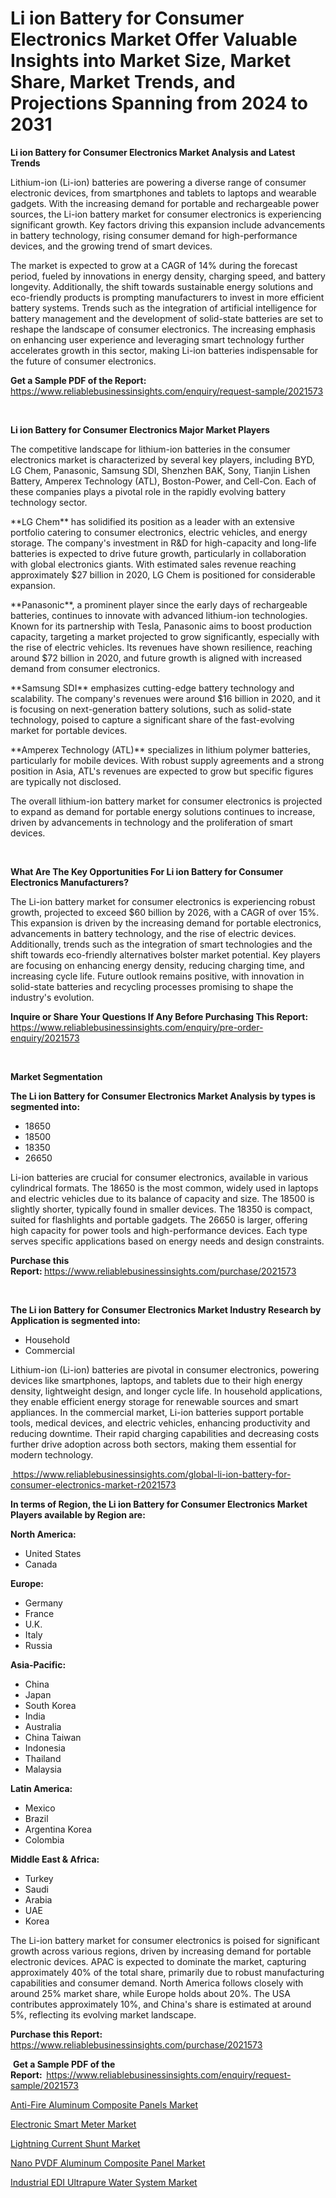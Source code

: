 <p><h1>Li ion Battery for Consumer Electronics Market Offer Valuable Insights into Market Size, Market Share, Market Trends, and Projections Spanning from 2024 to 2031</h1></p><p><strong>Li ion Battery for Consumer Electronics Market Analysis and Latest Trends</strong></p>
<p><p>Lithium-ion (Li-ion) batteries are powering a diverse range of consumer electronic devices, from smartphones and tablets to laptops and wearable gadgets. With the increasing demand for portable and rechargeable power sources, the Li-ion battery market for consumer electronics is experiencing significant growth. Key factors driving this expansion include advancements in battery technology, rising consumer demand for high-performance devices, and the growing trend of smart devices.</p><p>The market is expected to grow at a CAGR of 14% during the forecast period, fueled by innovations in energy density, charging speed, and battery longevity. Additionally, the shift towards sustainable energy solutions and eco-friendly products is prompting manufacturers to invest in more efficient battery systems. Trends such as the integration of artificial intelligence for battery management and the development of solid-state batteries are set to reshape the landscape of consumer electronics. The increasing emphasis on enhancing user experience and leveraging smart technology further accelerates growth in this sector, making Li-ion batteries indispensable for the future of consumer electronics.</p></p>
<p><strong>Get a Sample PDF of the Report:&nbsp;</strong> <a href="https://www.reliablebusinessinsights.com/enquiry/request-sample/2021573?utm_campaign=96&utm_medium=2&utm_source=Github&utm_content=ia&utm_term=27102024&utm_id=li-ion-battery-for-consumer-electronics">https://www.reliablebusinessinsights.com/enquiry/request-sample/2021573</a></p>
<p>&nbsp;</p>
<p><strong>Li ion Battery for Consumer Electronics Major Market Players</strong></p>
<p><p>The competitive landscape for lithium-ion batteries in the consumer electronics market is characterized by several key players, including BYD, LG Chem, Panasonic, Samsung SDI, Shenzhen BAK, Sony, Tianjin Lishen Battery, Amperex Technology (ATL), Boston-Power, and Cell-Con. Each of these companies plays a pivotal role in the rapidly evolving battery technology sector.</p><p>**LG Chem** has solidified its position as a leader with an extensive portfolio catering to consumer electronics, electric vehicles, and energy storage. The company's investment in R&D for high-capacity and long-life batteries is expected to drive future growth, particularly in collaboration with global electronics giants. With estimated sales revenue reaching approximately $27 billion in 2020, LG Chem is positioned for considerable expansion.</p><p>**Panasonic**, a prominent player since the early days of rechargeable batteries, continues to innovate with advanced lithium-ion technologies. Known for its partnership with Tesla, Panasonic aims to boost production capacity, targeting a market projected to grow significantly, especially with the rise of electric vehicles. Its revenues have shown resilience, reaching around $72 billion in 2020, and future growth is aligned with increased demand from consumer electronics.</p><p>**Samsung SDI** emphasizes cutting-edge battery technology and scalability. The company's revenues were around $16 billion in 2020, and it is focusing on next-generation battery solutions, such as solid-state technology, poised to capture a significant share of the fast-evolving market for portable devices.</p><p>**Amperex Technology (ATL)** specializes in lithium polymer batteries, particularly for mobile devices. With robust supply agreements and a strong position in Asia, ATL's revenues are expected to grow but specific figures are typically not disclosed.</p><p>The overall lithium-ion battery market for consumer electronics is projected to expand as demand for portable energy solutions continues to increase, driven by advancements in technology and the proliferation of smart devices.</p></p>
<p>&nbsp;</p>
<p><strong>What Are The Key Opportunities For Li ion Battery for Consumer Electronics Manufacturers?</strong></p>
<p><p>The Li-ion battery market for consumer electronics is experiencing robust growth, projected to exceed $60 billion by 2026, with a CAGR of over 15%. This expansion is driven by the increasing demand for portable electronics, advancements in battery technology, and the rise of electric devices. Additionally, trends such as the integration of smart technologies and the shift towards eco-friendly alternatives bolster market potential. Key players are focusing on enhancing energy density, reducing charging time, and increasing cycle life. Future outlook remains positive, with innovation in solid-state batteries and recycling processes promising to shape the industry's evolution.</p></p>
<p><strong>Inquire or Share Your Questions If Any Before Purchasing This Report:</strong> <a href="https://www.reliablebusinessinsights.com/enquiry/pre-order-enquiry/2021573?utm_campaign=96&utm_medium=2&utm_source=Github&utm_content=ia&utm_term=27102024&utm_id=li-ion-battery-for-consumer-electronics">https://www.reliablebusinessinsights.com/enquiry/pre-order-enquiry/2021573</a></p>
<p>&nbsp;</p>
<p><strong>Market Segmentation</strong></p>
<p><strong>The Li ion Battery for Consumer Electronics Market Analysis by types is segmented into:</strong></p>
<p><ul><li>18650</li><li>18500</li><li>18350</li><li>26650</li></ul></p>
<p><p>Li-ion batteries are crucial for consumer electronics, available in various cylindrical formats. The 18650 is the most common, widely used in laptops and electric vehicles due to its balance of capacity and size. The 18500 is slightly shorter, typically found in smaller devices. The 18350 is compact, suited for flashlights and portable gadgets. The 26650 is larger, offering high capacity for power tools and high-performance devices. Each type serves specific applications based on energy needs and design constraints.</p></p>
<p><strong>Purchase this Report:&nbsp;</strong><a href="https://www.reliablebusinessinsights.com/purchase/2021573?utm_campaign=96&utm_medium=2&utm_source=Github&utm_content=ia&utm_term=27102024&utm_id=li-ion-battery-for-consumer-electronics">https://www.reliablebusinessinsights.com/purchase/2021573</a></p>
<p>&nbsp;</p>
<p><strong>The Li ion Battery for Consumer Electronics Market Industry Research by Application is segmented into:</strong></p>
<p><ul><li>Household</li><li>Commercial</li></ul></p>
<p><p>Lithium-ion (Li-ion) batteries are pivotal in consumer electronics, powering devices like smartphones, laptops, and tablets due to their high energy density, lightweight design, and longer cycle life. In household applications, they enable efficient energy storage for renewable sources and smart appliances. In the commercial market, Li-ion batteries support portable tools, medical devices, and electric vehicles, enhancing productivity and reducing downtime. Their rapid charging capabilities and decreasing costs further drive adoption across both sectors, making them essential for modern technology.</p></p>
<p><a href="https://www.reliablebusinessinsights.com/global-li-ion-battery-for-consumer-electronics-market-r2021573?utm_campaign=96&utm_medium=2&utm_source=Github&utm_content=ia&utm_term=27102024&utm_id=li-ion-battery-for-consumer-electronics">&nbsp;https://www.reliablebusinessinsights.com/global-li-ion-battery-for-consumer-electronics-market-r2021573</a></p>
<p><strong>In terms of Region, the Li ion Battery for Consumer Electronics Market Players available by Region are:</strong></p>
<p>
    <p> <strong> North America: </strong>
        <ul>
            <li>United States</li>
            <li>Canada</li>
        </ul>
        </p> 
    <p> <strong> Europe: </strong>
        <ul>
            <li>Germany</li>
            <li>France</li>
            <li>U.K.</li>
            <li>Italy</li>
            <li>Russia</li>
        </ul>
        </p> 
    <p> <strong> Asia-Pacific: </strong>
        <ul>
            <li>China</li>
            <li>Japan</li>
            <li>South Korea</li>
            <li>India</li>
            <li>Australia</li>
            <li>China Taiwan</li>
            <li>Indonesia</li>
            <li>Thailand</li>
            <li>Malaysia</li>
        </ul>
        </p> 
    <p> <strong> Latin America: </strong>
        <ul>
            <li>Mexico</li>
            <li>Brazil</li>
            <li>Argentina Korea</li>
            <li>Colombia</li>
        </ul>
        </p> 
    <p> <strong> Middle East & Africa: </strong>
        <ul>
            <li>Turkey</li>
            <li>Saudi</li>
            <li>Arabia</li>
            <li>UAE</li>
            <li>Korea</li>
        </ul>
    </p>
    </p>
<p><p>The Li-ion battery market for consumer electronics is poised for significant growth across various regions, driven by increasing demand for portable electronic devices. APAC is expected to dominate the market, capturing approximately 40% of the total share, primarily due to robust manufacturing capabilities and consumer demand. North America follows closely with around 25% market share, while Europe holds about 20%. The USA contributes approximately 10%, and China's share is estimated at around 5%, reflecting its evolving market landscape.</p></p>
<p><strong>Purchase this Report: </strong><a href="https://www.reliablebusinessinsights.com/purchase/2021573?utm_campaign=96&utm_medium=2&utm_source=Github&utm_content=ia&utm_term=27102024&utm_id=li-ion-battery-for-consumer-electronics">https://www.reliablebusinessinsights.com/purchase/2021573</a></p>
<p>&nbsp;<strong>Get a Sample PDF of the Report:&nbsp;&nbsp;</strong><a href="https://www.reliablebusinessinsights.com/enquiry/request-sample/2021573?utm_campaign=96&utm_medium=2&utm_source=Github&utm_content=ia&utm_term=27102024&utm_id=li-ion-battery-for-consumer-electronics">https://www.reliablebusinessinsights.com/enquiry/request-sample/2021573</a></p>
<p><strong></strong></p>
<p><p><a href="https://github.com/jennyt6m/Market-Research-Report-List-1/blob/main/anti-fire-aluminum-composite-panels-market.md?utm_campaign=96&utm_medium=2&utm_source=Github&utm_content=ia&utm_term=27102024&utm_id=li-ion-battery-for-consumer-electronics">Anti-Fire Aluminum Composite Panels Market</a></p><p><a href="https://www.linkedin.com/pulse/navigating-global-electronic-smart-meter-market-landscape-4nbne?trk=public_post_embed_feed-article-content&utm_campaign=96&utm_medium=2&utm_source=Github&utm_content=ia&utm_term=27102024&utm_id=li-ion-battery-for-consumer-electronics">Electronic Smart Meter Market</a></p><p><a href="https://www.linkedin.com/pulse/global-lightning-current-shunt-market-opportunities-challenges2024-uyotc?utm_campaign=96&utm_medium=2&utm_source=Github&utm_content=ia&utm_term=27102024&utm_id=li-ion-battery-for-consumer-electronics">Lightning Current Shunt Market</a></p><p><a href="https://github.com/MegiMusaj575/Market-Research-Report-List-1/blob/main/nano-pvdf-aluminum-composite-panel-market.md?utm_campaign=96&utm_medium=2&utm_source=Github&utm_content=ia&utm_term=27102024&utm_id=li-ion-battery-for-consumer-electronics">Nano PVDF Aluminum Composite Panel Market</a></p><p><a href="https://issuu.com/reportprime-2/docs/industrial-edi-ultrapure-water-syst_05eff482978719?utm_campaign=96&utm_medium=2&utm_source=Github&utm_content=ia&utm_term=27102024&utm_id=li-ion-battery-for-consumer-electronics">Industrial EDI Ultrapure Water System Market</a></p></p>